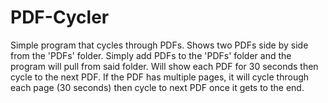 # PDF-Cycler
Simple program that cycles through PDFs. 
Shows two PDFs side by side from the 'PDFs' folder.
Simply add PDFs to the 'PDFs' folder and the program will pull from said folder.
Will show each PDF for 30 seconds then cycle to the next PDF.
If the PDF has multiple pages, it will cycle through each page (30 seconds) then cycle to next PDF once it gets to the end.
